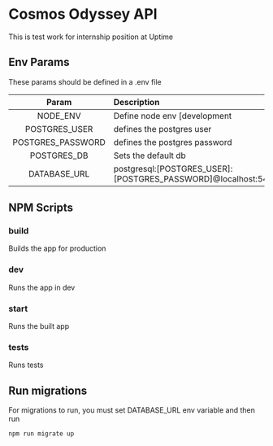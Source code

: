 # Cosmos Odyssey API

This is test work for internship position at Uptime

## Env Params

These params should be defined in a .env file

| Param |     Description    |
|:-----:|:------------------|
| NODE_ENV | Define node env [development | test | production] |
| POSTGRES_USER | defines the postgres user |
| POSTGRES_PASSWORD | defines the postgres password |
| POSTGRES_DB | Sets the default db |
| DATABASE_URL | postgresql:\[POSTGRES_USER]:\[POSTGRES_PASSWORD]@localhost:5432/\[POSTGRES_DB] |

## NPM Scripts

### build

Builds the app for production

### dev

Runs the app in dev

### start

Runs the built app

### tests

Runs tests

## Run migrations

For migrations to run, you must set DATABASE_URL env variable and then run

```
npm run migrate up
```
